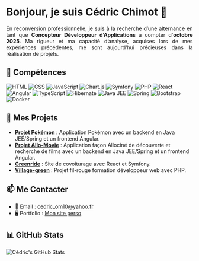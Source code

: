 # Bonjour, je suis Cédric Chimot 👋

<p align="justify">En reconversion professionnelle, je suis à la recherche d’une alternance en tant que <strong>Concepteur Développeur d’Applications</strong> à compter d'<strong>octobre 2025</strong>. Ma rigueur et ma capacité d’analyse, acquises lors de mes expériences précédentes, me sont aujourd’hui précieuses dans la réalisation de projets.</p>

## 🔧 Compétences

![HTML](https://img.shields.io/badge/HTML-E34F26?style=for-the-badge&logo=html5&logoColor=white)
![CSS](https://img.shields.io/badge/CSS-1572B6?style=for-the-badge&logo=css3&logoColor=white)
![JavaScript](https://img.shields.io/badge/JavaScript-F7DF1E?style=for-the-badge&logo=javascript&logoColor=black)
![Chart.js](https://img.shields.io/badge/Chart.js-FF6384?style=for-the-badge&logo=chartdotjs&logoColor=white)
![Symfony](https://img.shields.io/badge/Symfony-000000?style=for-the-badge&logo=symfony&logoColor=white)
![PHP](https://img.shields.io/badge/PHP-777BB4?style=for-the-badge&logo=php&logoColor=white)
![React](https://img.shields.io/badge/React-61DAFB?style=for-the-badge&logo=react&logoColor=black)
![Angular](https://img.shields.io/badge/Angular-DD0031?style=for-the-badge&logo=angular&logoColor=white)
![TypeScript](https://img.shields.io/badge/TypeScript-007ACC?style=for-the-badge&logo=typescript&logoColor=white)
![Hibernate](https://img.shields.io/badge/Hibernate-59666C?style=for-the-badge&logo=hibernate&logoColor=white)
![Java JEE](https://img.shields.io/badge/Java%20JEE-007396?style=for-the-badge&logo=java&logoColor=white)
![Spring](https://img.shields.io/badge/Spring-6DB33F?style=for-the-badge&logo=spring&logoColor=white)
![Bootstrap](https://img.shields.io/badge/Bootstrap-7952B3?style=for-the-badge&logo=bootstrap&logoColor=white)
![Docker](https://img.shields.io/badge/Docker-2496ED?style=for-the-badge&logo=docker&logoColor=white)

## 📌 Mes Projets
- [**Projet Pokémon**](https://github.com/cedric-chimot/pokemon-angular) : Application Pokémon avec un backend en Java JEE/Spring et un frontend Angular.
- [**Projet Allo-Movie**](https://github.com/cedric-chimot/allo-movie-front) : Application façon Allociné de découverte et recherche de films avec un backend en Java JEE/Spring et un frontend Angular.
- [**Greenride**](https://github.com/cedric-chimot/greenride) : Site de covoiturage avec React et Symfony.
- [**Village-green**](https://github.com/cedric-chimot/Village-green) : Projet fil-rouge formation développeur web avec PHP.

## 📫 Me Contacter
- 📧 Email : [cedric_om10@yahoo.fr](mailto:cedric_om10@yahoo.fr)
- 🖥️ Portfolio : [Mon site perso](https://cch-portfolio.netlify.app/home)

## 📊 GitHub Stats
![Cédric's GitHub Stats](https://github-readme-stats.vercel.app/api?username=cedric-chimot&show_icons=true)
